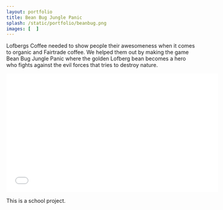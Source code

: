 ```yaml
---
layout: portfolio
title: Bean Bug Jungle Panic
splash: /static/portfolio/beanbug.png
images: [  ]
---
```

Lofbergs Coffee needed to show people their awesomeness when it comes to organic and Fairtrade coffee. We helped them out by making the game Bean Bug Jungle Panic where the golden Lofberg bean becomes a hero who fights against the evil forces that tries to destroy nature. 

<iframe width="560" height="315" src="//www.youtube.com/embed/IQRuH2V-BZM" frameborder="0" allowfullscreen></iframe>

This is a school project.
